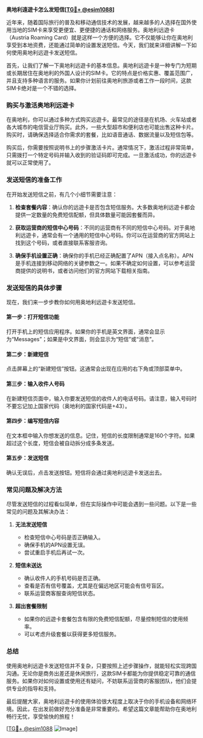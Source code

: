 **奥地利遠遊卡怎么发短信[[TG💪+ @esim1088](https://t.me/s/esim1088)]**

近年来，随着国际旅行的普及和移动通信技术的发展，越来越多的人选择在国外使用当地的SIM卡来享受更便宜、更便捷的通话和网络服务。奥地利远遊卡（Austria Roaming Card）就是这样一个方便的选择。它不仅能够让你在奥地利享受到本地资费，还能通过简单的设置发送短信。今天，我们就来详细讲解一下如何使用奥地利远遊卡发送短信。

首先，让我们了解一下奥地利远遊卡的基本信息。奥地利远遊卡是一种专门为短期或长期居住在奥地利的外国人设计的SIM卡。它的特点是价格实惠、覆盖范围广，并且支持多种语言的服务。如果你计划前往奥地利旅游或者工作一段时间，这款SIM卡绝对是一个不错的选择。

### **购买与激活奥地利远遊卡**

在奥地利，你可以通过多种方式购买远遊卡。最常见的途径是在机场、火车站或者各大城市的电信营业厅购买。此外，一些大型超市和便利店也可能出售这种卡片。购买时，请确保选择适合你需求的套餐，比如语音通话、数据流量以及短信包等。

购买后，你需要按照说明书上的步骤激活卡片。通常情况下，激活过程非常简单，只需拨打一个特定号码并输入收到的验证码即可完成。一旦激活成功，你的远遊卡就可以正常使用了。

### **发送短信的准备工作**

在开始发送短信之前，有几个小细节需要注意：

1. **检查套餐内容**：确认你的远遊卡是否包含短信服务。大多数奥地利远遊卡都会提供一定数量的免费短信配额，但具体数量可能因套餐而异。
   
2. **获取运营商的短信中心号码**：不同的运营商有不同的短信中心号码。对于奥地利远遊卡，通常会有一个通用的短信中心号码。你可以在运营商的官方网站上找到这个号码，或者直接联系客服咨询。

3. **确保手机设置正确**：确保你的手机已经正确配置了APN（接入点名称）。APN是手机连接到移动网络的关键参数之一。如果不确定如何设置，可以参考运营商提供的说明书，或者访问他们的官方网站下载相关指南。

### **发送短信的具体步骤**

现在，我们来一步步教你如何用奥地利远遊卡发送短信。

#### **第一步：打开短信功能**
打开手机上的短信应用程序。如果你的手机是英文界面，通常会显示为“Messages”；如果是中文界面，则会显示为“短信”或“消息”。

#### **第二步：新建短信**
点击屏幕上的“新建短信”按钮。这通常会出现在应用的右下角或顶部菜单中。

#### **第三步：输入收件人号码**
在新建短信页面中，输入你要发送短信的收件人的电话号码。请注意，输入号码时不要忘记加上国家代码（奥地利的国家代码是+43）。

#### **第四步：编写短信内容**
在文本框中输入你想发送的信息。记住，短信的长度限制通常是160个字符。如果超过这个长度，短信会被自动拆分成多条发送。

#### **第五步：发送短信**
确认无误后，点击发送按钮。短信将会通过奥地利远遊卡发送出去。

### **常见问题及解决方法**

尽管发送短信的过程看似简单，但在实际操作中可能会遇到一些问题。以下是一些常见的问题及其解决办法：

1. **无法发送短信**
   - 检查短信中心号码是否正确输入。
   - 确保手机的APN设置无误。
   - 尝试重启手机后再试一次。

2. **短信未送达**
   - 确认收件人的手机号码是否正确。
   - 查看是否有信号覆盖，尤其是在偏远地区可能会有信号盲区。
   - 联系运营商客服查询短信状态。

3. **超出套餐限制**
   - 如果你的远遊卡套餐包含有限的免费短信配额，尽量控制短信的使用频率。
   - 可以考虑升级套餐以获得更多短信服务。

### **总结**

使用奥地利远遊卡发送短信并不复杂，只要按照上述步骤操作，就能轻松实现跨国沟通。无论你是商务出差还是休闲旅行，这款SIM卡都能为你提供稳定可靠的通信服务。如果你对如何设置或使用还有疑问，不妨联系运营商的客服团队，他们会提供专业的指导和支持。

最后提醒大家，奥地利远遊卡的使用体验很大程度上取决于你的手机设备和网络环境。因此，在出发前做好充分准备是非常重要的。希望这篇文章能帮助你在奥地利畅行无忧，享受愉快的旅程！

[[TG💪+ @esim1088](https://t.me/s/esim1088) ![Image](https://i.postimg.cc/4NQfJmqS/Snipaste-2025-05-13-00-14-12.png)]
